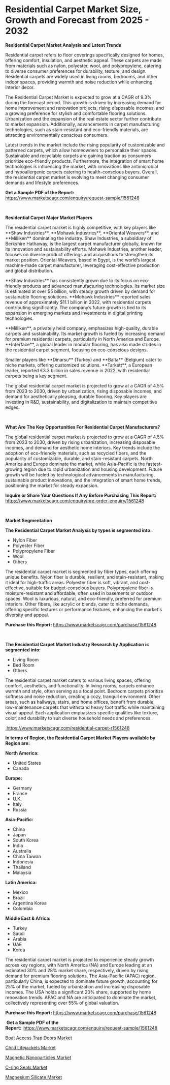 <p><h1>Residential Carpet Market Size, Growth and Forecast from 2025 - 2032</h1></p><p><strong>Residential Carpet Market Analysis and Latest Trends</strong></p>
<p><p>Residential carpet refers to floor coverings specifically designed for homes, offering comfort, insulation, and aesthetic appeal. These carpets are made from materials such as nylon, polyester, wool, and polypropylene, catering to diverse consumer preferences for durability, texture, and design. Residential carpets are widely used in living rooms, bedrooms, and other indoor spaces, providing warmth and noise reduction while enhancing interior decor.</p><p>The Residential Carpet Market is expected to grow at a CAGR of 9.3% during the forecast period. This growth is driven by increasing demand for home improvement and renovation projects, rising disposable incomes, and a growing preference for stylish and comfortable flooring solutions. Urbanization and the expansion of the real estate sector further contribute to market expansion. Additionally, advancements in carpet manufacturing technologies, such as stain-resistant and eco-friendly materials, are attracting environmentally conscious consumers.</p><p>Latest trends in the market include the rising popularity of customizable and patterned carpets, which allow homeowners to personalize their spaces. Sustainable and recyclable carpets are gaining traction as consumers prioritize eco-friendly products. Furthermore, the integration of smart home technologies is influencing the market, with innovations like antimicrobial and hypoallergenic carpets catering to health-conscious buyers. Overall, the residential carpet market is evolving to meet changing consumer demands and lifestyle preferences.</p></p>
<p><strong>Get a Sample PDF of the Report:&nbsp;</strong> <a href="https://www.marketscagr.com/enquiry/request-sample/1561248?utm_campaign=1901&utm_medium=2&utm_source=Github&utm_content=ia&utm_term=25012025&utm_id=residential-carpet">https://www.marketscagr.com/enquiry/request-sample/1561248</a></p>
<p>&nbsp;</p>
<p><strong>Residential Carpet Major Market Players</strong></p>
<p><p>The residential carpet market is highly competitive, with key players like **Shaw Industries**, **Mohawk Industries**, **Oriental Weavers**, and **Milliken** dominating the industry. Shaw Industries, a subsidiary of Berkshire Hathaway, is the largest carpet manufacturer globally, known for its innovation and sustainability efforts. Mohawk Industries, another leader, focuses on diverse product offerings and acquisitions to strengthen its market position. Oriental Weavers, based in Egypt, is the world’s largest machine-made carpet manufacturer, leveraging cost-effective production and global distribution.</p><p>**Shaw Industries** has consistently grown due to its focus on eco-friendly products and advanced manufacturing technologies. Its market size is estimated at over $5 billion, with steady growth driven by demand for sustainable flooring solutions. **Mohawk Industries** reported sales revenue of approximately $11.1 billion in 2022, with residential carpets contributing significantly. The company’s future growth is tied to its expansion in emerging markets and investments in digital printing technologies.</p><p>**Milliken**, a privately held company, emphasizes high-quality, durable carpets and sustainability. Its market growth is fueled by increasing demand for premium residential carpets, particularly in North America and Europe. **Interface**, a global leader in modular flooring, has also made strides in the residential carpet segment, focusing on eco-conscious designs.</p><p>Smaller players like **Dinarsu** (Turkey) and **Balta** (Belgium) cater to niche markets, offering customized solutions. **Tarkett**, a European leader, reported €3.3 billion in sales revenue in 2022, with residential carpets being a key segment.</p><p>The global residential carpet market is projected to grow at a CAGR of 4.5% from 2023 to 2030, driven by urbanization, rising disposable incomes, and demand for aesthetically pleasing, durable flooring. Key players are investing in R&D, sustainability, and digitalization to maintain competitive edges.</p></p>
<p>&nbsp;</p>
<p><strong>What Are The Key Opportunities For Residential Carpet Manufacturers?</strong></p>
<p><p>The global residential carpet market is projected to grow at a CAGR of 4.5% from 2023 to 2030, driven by rising urbanization, increasing disposable incomes, and demand for aesthetic home interiors. Key trends include the adoption of eco-friendly materials, such as recycled fibers, and the popularity of customizable, durable, and stain-resistant carpets. North America and Europe dominate the market, while Asia-Pacific is the fastest-growing region due to rapid urbanization and housing development. Future growth will be fueled by technological advancements in manufacturing, sustainable product innovations, and the integration of smart home trends, positioning the market for steady expansion.</p></p>
<p><strong>Inquire or Share Your Questions If Any Before Purchasing This Report:</strong> <a href="https://www.marketscagr.com/enquiry/pre-order-enquiry/1561248?utm_campaign=1901&utm_medium=2&utm_source=Github&utm_content=ia&utm_term=25012025&utm_id=residential-carpet">https://www.marketscagr.com/enquiry/pre-order-enquiry/1561248</a></p>
<p>&nbsp;</p>
<p><strong>Market Segmentation</strong></p>
<p><strong>The Residential Carpet Market Analysis by types is segmented into:</strong></p>
<p><ul><li>Nylon Fiber</li><li>Polyester Fiber</li><li>Polypropylene Fiber</li><li>Wool</li><li>Others</li></ul></p>
<p><p>The residential carpet market is segmented by fiber types, each offering unique benefits. Nylon fiber is durable, resilient, and stain-resistant, making it ideal for high-traffic areas. Polyester fiber is soft, vibrant, and cost-effective, suitable for budget-conscious buyers. Polypropylene fiber is moisture-resistant and affordable, often used in basements or outdoor spaces. Wool is luxurious, natural, and eco-friendly, preferred for premium interiors. Other fibers, like acrylic or blends, cater to niche demands, offering specific textures or performance features, enhancing the market's diversity and appeal.</p></p>
<p><strong>Purchase this Report:&nbsp;</strong><a href="https://www.marketscagr.com/purchase/1561248?utm_campaign=1901&utm_medium=2&utm_source=Github&utm_content=ia&utm_term=25012025&utm_id=residential-carpet">https://www.marketscagr.com/purchase/1561248</a></p>
<p>&nbsp;</p>
<p><strong>The Residential Carpet Market Industry Research by Application is segmented into:</strong></p>
<p><ul><li>Living Room</li><li>Bed Room</li><li>Others</li></ul></p>
<p><p>The residential carpet market caters to various living spaces, offering comfort, aesthetics, and functionality. In living rooms, carpets enhance warmth and style, often serving as a focal point. Bedroom carpets prioritize softness and noise reduction, creating a cozy, tranquil environment. Other areas, such as hallways, stairs, and home offices, benefit from durable, low-maintenance carpets that withstand heavy foot traffic while maintaining visual appeal. Each application emphasizes specific qualities like texture, color, and durability to suit diverse household needs and preferences.</p></p>
<p><a href="https://www.marketscagr.com/residential-carpet-r1561248?utm_campaign=1901&utm_medium=2&utm_source=Github&utm_content=ia&utm_term=25012025&utm_id=residential-carpet">&nbsp;https://www.marketscagr.com/residential-carpet-r1561248</a></p>
<p><strong>In terms of Region, the Residential Carpet Market Players available by Region are:</strong></p>
<p>
    <p> <strong> North America: </strong>
        <ul>
            <li>United States</li>
            <li>Canada</li>
        </ul>
        </p> 
    <p> <strong> Europe: </strong>
        <ul>
            <li>Germany</li>
            <li>France</li>
            <li>U.K.</li>
            <li>Italy</li>
            <li>Russia</li>
        </ul>
        </p> 
    <p> <strong> Asia-Pacific: </strong>
        <ul>
            <li>China</li>
            <li>Japan</li>
            <li>South Korea</li>
            <li>India</li>
            <li>Australia</li>
            <li>China Taiwan</li>
            <li>Indonesia</li>
            <li>Thailand</li>
            <li>Malaysia</li>
        </ul>
        </p> 
    <p> <strong> Latin America: </strong>
        <ul>
            <li>Mexico</li>
            <li>Brazil</li>
            <li>Argentina Korea</li>
            <li>Colombia</li>
        </ul>
        </p> 
    <p> <strong> Middle East & Africa: </strong>
        <ul>
            <li>Turkey</li>
            <li>Saudi</li>
            <li>Arabia</li>
            <li>UAE</li>
            <li>Korea</li>
        </ul>
    </p>
    </p>
<p><p>The residential carpet market is projected to experience steady growth across key regions, with North America (NA) and Europe leading at an estimated 30% and 28% market share, respectively, driven by rising demand for premium flooring solutions. The Asia-Pacific (APAC) region, particularly China, is expected to dominate future growth, accounting for 25% of the market, fueled by urbanization and increasing disposable incomes. The USA holds a significant 20% share, supported by home renovation trends. APAC and NA are anticipated to dominate the market, collectively representing over 55% of global valuation.</p></p>
<p><strong>Purchase this Report: </strong><a href="https://www.marketscagr.com/purchase/1561248?utm_campaign=1901&utm_medium=2&utm_source=Github&utm_content=ia&utm_term=25012025&utm_id=residential-carpet">https://www.marketscagr.com/purchase/1561248</a></p>
<p>&nbsp;<strong>Get a Sample PDF of the Report:&nbsp;&nbsp;</strong><a href="https://www.marketscagr.com/enquiry/request-sample/1561248?utm_campaign=1901&utm_medium=2&utm_source=Github&utm_content=ia&utm_term=25012025&utm_id=residential-carpet">https://www.marketscagr.com/enquiry/request-sample/1561248</a></p>
<p><strong></strong></p>
<p><p><a href="https://www.linkedin.com/pulse/latest-boat-access-trap-doors-market-research-size-share-wyw4f?utm_campaign=1901&utm_medium=2&utm_source=Github&utm_content=ia&utm_term=25012025&utm_id=residential-carpet">Boat Access Trap Doors Market</a></p><p><a href="https://www.linkedin.com/pulse/unpacking-child-lifejackets-market-growth-whats-behind-125-cagr-oox0f?utm_campaign=1901&utm_medium=2&utm_source=Github&utm_content=ia&utm_term=25012025&utm_id=residential-carpet">Child Lifejackets Market</a></p><p><a href="https://github.com/AKSHATREPORTPRIME/Market-Research-Report-List-6/blob/main/magnetic-nanoparticles-market.md?utm_campaign=1901&utm_medium=2&utm_source=Github&utm_content=ia&utm_term=25012025&utm_id=residential-carpet">Magnetic Nanoparticles Market</a></p><p><a href="https://www.linkedin.com/pulse/c-ring-seals-market-highlights-industry-growth-91-cagr-from-hvrkf?utm_campaign=1901&utm_medium=2&utm_source=Github&utm_content=ia&utm_term=25012025&utm_id=residential-carpet">C-ring Seals Market</a></p><p><a href="https://github.com/deyniphytic/Market-Research-Report-List-1/blob/main/magnesium-silicate-market.md?utm_campaign=1901&utm_medium=2&utm_source=Github&utm_content=ia&utm_term=25012025&utm_id=residential-carpet">Magnesium Silicate Market</a></p></p>